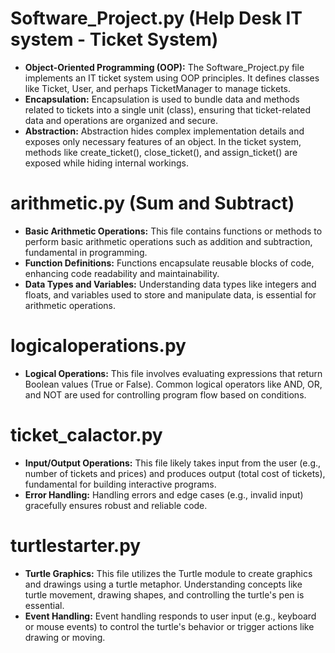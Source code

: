 # Software_Project.py (Help Desk IT system - Ticket System)
- **Object-Oriented Programming (OOP):** The Software_Project.py file implements an IT ticket system using OOP principles. It defines classes like Ticket, User, and perhaps TicketManager to manage tickets.
- **Encapsulation:** Encapsulation is used to bundle data and methods related to tickets into a single unit (class), ensuring that ticket-related data and operations are organized and secure.
- **Abstraction:** Abstraction hides complex implementation details and exposes only necessary features of an object. In the ticket system, methods like create_ticket(), close_ticket(), and assign_ticket() are exposed while hiding internal workings.


# arithmetic.py (Sum and Subtract)
- **Basic Arithmetic Operations:** This file contains functions or methods to perform basic arithmetic operations such as addition and subtraction, fundamental in programming.
- **Function Definitions:** Functions encapsulate reusable blocks of code, enhancing code readability and maintainability.
- **Data Types and Variables:** Understanding data types like integers and floats, and variables used to store and manipulate data, is essential for arithmetic operations.

# logicaloperations.py
- **Logical Operations:** This file involves evaluating expressions that return Boolean values (True or False). Common logical operators like AND, OR, and NOT are used for controlling program flow based on conditions.

# ticket_calactor.py
- **Input/Output Operations:** This file likely takes input from the user (e.g., number of tickets and prices) and produces output (total cost of tickets), fundamental for building interactive programs.
- **Error Handling:** Handling errors and edge cases (e.g., invalid input) gracefully ensures robust and reliable code.

# turtlestarter.py
- **Turtle Graphics:** This file utilizes the Turtle module to create graphics and drawings using a turtle metaphor. Understanding concepts like turtle movement, drawing shapes, and controlling the turtle's pen is essential.
- **Event Handling:** Event handling responds to user input (e.g., keyboard or mouse events) to control the turtle's behavior or trigger actions like drawing or moving.


